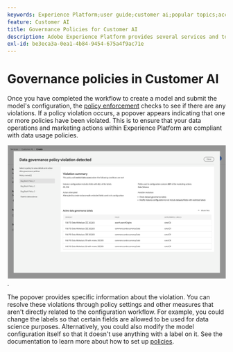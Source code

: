 ```yaml
---
keywords: Experience Platform;user guide;customer ai;popular topics;access controls;create model;
feature: Customer AI
title: Governance Policies for Customer AI
description: Adobe Experience Platform provides several services and tools that allow you to confidently control your collected experience data.
exl-id: be3eca3a-0ea1-4b84-9454-675a4f9ac71e
---
```

# Governance policies in Customer AI

Once you have completed the workflow to create a model and submit the model's configuration, the [policy enforcement](/help/data-governance/enforcement/auto-enforcement.md) checks to see if there are any violations. If a policy violation occurs, a popover appears indicating that one or more policies have been violated. This is to ensure that your data operations and marketing actions within Experience Platform are compliant with data usage policies. 

![A popover displaying information about the policy violation](../images/user-guide/policy-violation-popover-cai.png).

The popover provides specific information about the violation. You can resolve these violations through policy settings and other measures that aren't directly related to the configuration workflow. For example, you could change the labels so that certain fields are allowed to be used for data science purposes. Alternatively, you could also modify the model configuration itself so that it doesn't use anything with a label on it. See the documentation to learn more about how to set up [policies](/help/data-governance/policies/overview.md).
